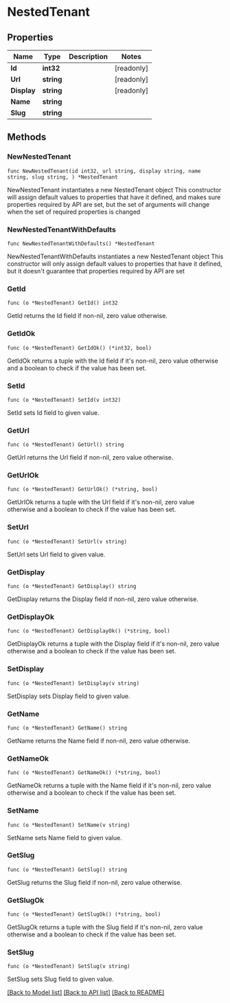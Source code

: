 # NestedTenant

## Properties

Name | Type | Description | Notes
------------ | ------------- | ------------- | -------------
**Id** | **int32** |  | [readonly] 
**Url** | **string** |  | [readonly] 
**Display** | **string** |  | [readonly] 
**Name** | **string** |  | 
**Slug** | **string** |  | 

## Methods

### NewNestedTenant

`func NewNestedTenant(id int32, url string, display string, name string, slug string, ) *NestedTenant`

NewNestedTenant instantiates a new NestedTenant object
This constructor will assign default values to properties that have it defined,
and makes sure properties required by API are set, but the set of arguments
will change when the set of required properties is changed

### NewNestedTenantWithDefaults

`func NewNestedTenantWithDefaults() *NestedTenant`

NewNestedTenantWithDefaults instantiates a new NestedTenant object
This constructor will only assign default values to properties that have it defined,
but it doesn't guarantee that properties required by API are set

### GetId

`func (o *NestedTenant) GetId() int32`

GetId returns the Id field if non-nil, zero value otherwise.

### GetIdOk

`func (o *NestedTenant) GetIdOk() (*int32, bool)`

GetIdOk returns a tuple with the Id field if it's non-nil, zero value otherwise
and a boolean to check if the value has been set.

### SetId

`func (o *NestedTenant) SetId(v int32)`

SetId sets Id field to given value.


### GetUrl

`func (o *NestedTenant) GetUrl() string`

GetUrl returns the Url field if non-nil, zero value otherwise.

### GetUrlOk

`func (o *NestedTenant) GetUrlOk() (*string, bool)`

GetUrlOk returns a tuple with the Url field if it's non-nil, zero value otherwise
and a boolean to check if the value has been set.

### SetUrl

`func (o *NestedTenant) SetUrl(v string)`

SetUrl sets Url field to given value.


### GetDisplay

`func (o *NestedTenant) GetDisplay() string`

GetDisplay returns the Display field if non-nil, zero value otherwise.

### GetDisplayOk

`func (o *NestedTenant) GetDisplayOk() (*string, bool)`

GetDisplayOk returns a tuple with the Display field if it's non-nil, zero value otherwise
and a boolean to check if the value has been set.

### SetDisplay

`func (o *NestedTenant) SetDisplay(v string)`

SetDisplay sets Display field to given value.


### GetName

`func (o *NestedTenant) GetName() string`

GetName returns the Name field if non-nil, zero value otherwise.

### GetNameOk

`func (o *NestedTenant) GetNameOk() (*string, bool)`

GetNameOk returns a tuple with the Name field if it's non-nil, zero value otherwise
and a boolean to check if the value has been set.

### SetName

`func (o *NestedTenant) SetName(v string)`

SetName sets Name field to given value.


### GetSlug

`func (o *NestedTenant) GetSlug() string`

GetSlug returns the Slug field if non-nil, zero value otherwise.

### GetSlugOk

`func (o *NestedTenant) GetSlugOk() (*string, bool)`

GetSlugOk returns a tuple with the Slug field if it's non-nil, zero value otherwise
and a boolean to check if the value has been set.

### SetSlug

`func (o *NestedTenant) SetSlug(v string)`

SetSlug sets Slug field to given value.



[[Back to Model list]](../README.md#documentation-for-models) [[Back to API list]](../README.md#documentation-for-api-endpoints) [[Back to README]](../README.md)


